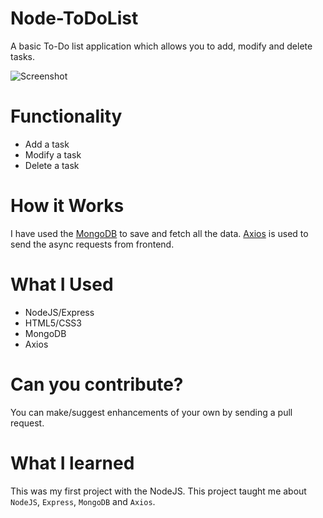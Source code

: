 # Node-ToDoList
A basic To-Do list application which allows you to add, modify and delete tasks.

![Screenshot](https://i.imgur.com/O6YfYmx.png)

# Functionality
* Add a task
* Modify a task
* Delete a task

# How it Works
I have used the [MongoDB](https://www.mongodb.com/) to save and fetch all the data. [Axios](https://github.com/axios/axios) is used to send the async requests from frontend.

# What I Used
* NodeJS/Express
* HTML5/CSS3
* MongoDB
* Axios

# Can you contribute?
You can make/suggest enhancements of your own by sending a pull request.

# What I learned
This was my first project with the NodeJS. This project taught me about `NodeJS`, `Express`, `MongoDB` and `Axios`.